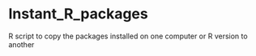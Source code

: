 # Instant_R_packages
R script to copy the packages installed on one computer or R version to another
